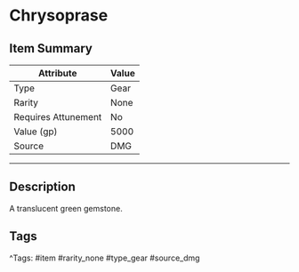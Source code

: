 # Chrysoprase

## Item Summary

| Attribute            | Value                        |
|----------------------|------------------------------|
| Type                 | Gear |
| Rarity               | None             |
| Requires Attunement  | No                |
| Value (gp)           | 5000    |
| Source               | DMG |

---

## Description

A translucent green gemstone.

## Tags

^Tags: #item #rarity_none #type_gear #source_dmg